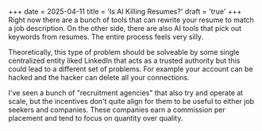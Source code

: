 +++
date = 2025-04-11
title = 'Is AI Killing Resumes?'
draft = 'true'
+++
Right now there are a bunch of tools that can rewrite your resume to match a job description. On the other side, there are also AI tools that pick out keywords from resumes. The entire process feels very silly. 

Theoretically, this type of problem should be solveable by some single centralized entity liked LinkedIn that acts as a trusted authority but this could lead to a different set of problems. For example your account can be hacked and the hacker can delete all your connections.

I've seen a bunch of "recruitment agencies" that also try and operate at scale, but the incentives don't quite align for them to be useful to either job seekers and companies. These companies earn a commission per placement and tend to focus on quantity over quality.